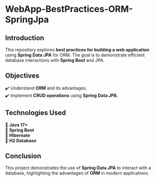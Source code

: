# **WebApp-BestPractices-ORM-SpringJpa**

## **Introduction**  
This repository explores **best practices for building a web application** using **Spring Data JPA** for ORM. The goal is to demonstrate efficient database interactions with **Spring Boot** and JPA.

## **Objectives**  
✔️ Understand **ORM** and its advantages.  
✔️ Implement **CRUD operations** using **Spring Data JPA**.  

## **Technologies Used**  
🔹 **Java 17+**   
🔹 **Spring Boot**  
🔹 **Hibernate**  
🔹 **H2 Database**  

## **Conclusion**  
This project demonstrates the use of **Spring Data JPA** to interact with a database, highlighting the advantages of **ORM** in modern applications.  

